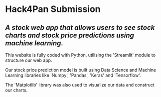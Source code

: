 # Hack4Pan Submission  
*A stock web app that allows users to see stock charts and stock price predictions using machine learning.*
---

This website is fully coded with Python, utilising the 'Streamlit' module to structure our web app.  

Our stock price prediction model is built using Data Science and Machine Learning libraries like 'Numpy', 'Pandas', 'Keras' and 'Tensorflow'.  

The 'Matplotlib' library was also used to visualize our data and construct our charts.  



